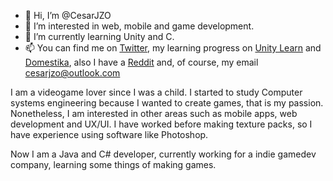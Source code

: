 - 👋 Hi, I’m @CesarJZO
- 👀 I’m interested in web, mobile and game development.
- 🌱 I’m currently learning Unity and C.
- 📫 You can find me on [Twitter](https://twitter.com/CesarJZO), my learning progress on [Unity Learn](https://learn.unity.com/u/cesarjzo?tab=activity) and [Domestika](https://www.domestika.org/es/cesarjzo), also I have a [Reddit](https://www.reddit.com/user/CesarJZO) and, of course, my email cesarjzo@outlook.com

I am a videogame lover since I was a child. I started to study Computer systems engineering because I wanted to create games, that is my passion.
Nonetheless, I am interested in other areas such as mobile apps, web development and UX/UI. I have worked before making texture packs, so I have
experience using software like Photoshop.

Now I am a Java and C# developer, currently working for a indie gamedev company, learning some things of making games.
